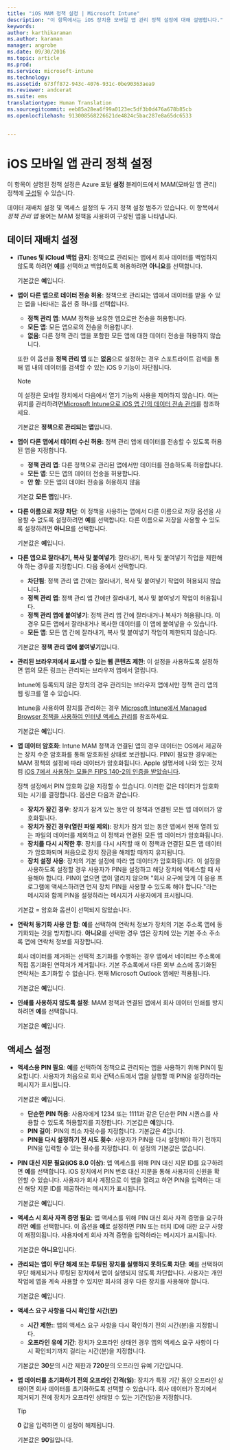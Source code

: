 ```yaml
---
title: "iOS MAM 정책 설정 | Microsoft Intune"
description: "이 항목에서는 iOS 장치용 모바일 앱 관리 정책 설정에 대해 설명합니다."
keywords: 
author: karthikaraman
ms.author: karaman
manager: angrobe
ms.date: 09/30/2016
ms.topic: article
ms.prod: 
ms.service: microsoft-intune
ms.technology: 
ms.assetid: 673ff872-943c-4076-931c-0be90363aea9
ms.reviewer: andcerat
ms.suite: ems
translationtype: Human Translation
ms.sourcegitcommit: eeb85a28ea6f99a0123ec5df3b0d476a678b85cb
ms.openlocfilehash: 913008568226621de4824c5bac287e8a65dc6533


---
```


#  <a name="ios-mobile-app-management-policy-settings"></a>iOS 모바일 앱 관리 정책 설정
이 항목이 설명된 정책 설정은 Azure 포털 **설정** 블레이드에서 MAM(모바일 앱 관리) 정책에 [구성](create-and-deploy-mobile-app-management-policies-with-microsoft-intune.md)될 수 있습니다.

데이터 재배치 설정 및 액세스 설정의 두 가지 정책 설정 범주가 있습니다. 이 항목에서 *정책 관리 앱* 용어는 MAM 정책을 사용하여 구성된 앱을 나타냅니다.

##  <a name="data-relocation-settings"></a>데이터 재배치 설정

- **iTunes 및 iCloud 백업 금지**: 정책으로 관리되는 앱에서 회사 데이터를 백업하지 않도록 하려면 **예**를 선택하고 백업하도록 허용하려면 **아니요**를 선택합니다.

  기본값은 **예**입니다.

- **앱이 다른 앱으로 데이터 전송 허용**: 정책으로 관리되는 앱에서 데이터를 받을 수 있는 앱을 나타내는 옵션 중 하나를 선택합니다.
  - **정책 관리 앱**: MAM 정책을 보유한 앱으로만 전송을 허용합니다.
  - **모든 앱**: 모든 앱으로의 전송을 허용합니다.
  - **없음**: 다른 정책 관리 앱을 포함한 모든 앱에 대한 데이터 전송을 허용하지 않습니다.

  또한 이 옵션을 **정책 관리 앱** 또는 **없음**으로 설정하는 경우 스포트라이트 검색을 통해 앱 내의 데이터를 검색할 수 있는 iOS 9 기능이 차단됩니다.

  >[!NOTE]
  >이 설정은 모바일 장치에서 다음에서 열기 기능의 사용을 제어하지 않습니다. 여는 위치를 관리하려면[Microsoft Intune으로 iOS 앱 간의 데이터 전송 관리](manage-data-transfer-between-ios-apps-with-microsoft-intune.md)를 참조하세요.

  기본값은 **정책으로 관리되는 앱**입니다.

- **앱이 다른 앱에서 데이터 수신 허용**: 정책 관리 앱에 데이터를 전송할 수 있도록 허용된 앱을 지정합니다.
  -  **정책 관리 앱**: 다른 정책으로 관리된 앱에서만 데이터를 전송하도록 허용합니다.
  -  **모든 앱**: 모든 앱의 데이터 전송을 허용합니다.
  -  **안 함**: 모든 앱의 데이터 전송을 허용하지 않음

  기본값 **모든 앱**입니다.

- **다른 이름으로 저장 차단**: 이 정책을 사용하는 앱에서 다른 이름으로 저장 옵션을 사용할 수 없도록 설정하려면 **예**를 선택합니다. 다른 이름으로 저장을 사용할 수 있도록 설정하려면 **아니요**를 선택합니다.

  기본값은 **예**입니다.

- **다른 앱으로 잘라내기, 복사 및 붙여넣기**: 잘라내기, 복사 및 붙여넣기 작업을 제한해야 하는 경우를 지정합니다. 다음 중에서 선택합니다.
  -   **차단됨**: 정책 관리 앱 간에는 잘라내기, 복사 및 붙여넣기 작업이 허용되지 않습니다.
  -   **정책 관리 앱**: 정책 관리 앱 간에만 잘라내기, 복사 및 붙여넣기 작업이 허용됩니다.
  -   **정책 관리 앱에 붙여넣기**: 정책 관리 앱 간에 잘라내거나 복사가 허용됩니다. 이 경우 모든 앱에서 잘라내거나 복사한 데이터를 이 앱에 붙여넣을 수 있습니다.
  - **모든 앱**: 모든 앱 간에 잘라내기, 복사 및 붙여넣기 작업이 제한되지 않습니다.

  기본값은 **정책 관리 앱에 붙여넣기**입니다.

- **관리된 브라우저에서 표시할 수 있는 웹 콘텐츠 제한**: 이 설정을 사용하도록 설정하면 앱의 모든 링크는 관리되는 브라우저 앱에서 열립니다.

  Intune에 등록되지 않은 장치의 경우 관리되는 브라우저 앱에서만 정책 관리 앱의 웹 링크를 열 수 있습니다.

  Intune을 사용하여 장치를 관리하는 경우 [Microsoft Intune에서 Managed Browser 정책을 사용하여 인터넷 액세스 관리](manage-internet-access-using-managed-browser-policies.md)를 참조하세요.

  기본값은 **예**입니다.

- **앱 데이터 암호화**: Intune MAM 정책과 연결된 앱의 경우 데이터는 OS에서 제공하는 장치 수준 암호화를 통해 암호화된 상태로 보관됩니다. PIN이 필요한 경우에는 MAM 정책의 설정에 따라 데이터가 암호화됩니다. Apple 설명서에 나와 있는 것처럼 [iOS 7에서 사용하는 모듈은 FIPS 140-2의 인증을 받았습니다](http://support.apple.com/en-us/HT202739).

  정책 설정에서 PIN 암호화 값을 지정할 수 있습니다. 이러한 값은 데이터가 암호화되는 시기를 결정합니다. 옵션은 다음과 같습니다.
  -   **장치가 잠긴 경우**: 장치가 잠겨 있는 동안 이 정책과 연결된 모든 앱 데이터가 암호화됩니다.
  -   **장치가 잠긴 경우(열린 파일 제외)**: 장치가 잠겨 있는 동안 앱에서 현재 열려 있는 파일의 데이터를 제외하고 이 정책과 연결된 모든 앱 데이터가 암호화됩니다.
  -   **장치를 다시 시작한 후**: 장치를 다시 시작할 때 이 정책과 연결된 모든 앱 데이터가 암호화되며 처음으로 장치 잠금을 해제할 때까지 유지됩니다.
  -   **장치 설정 사용**: 장치의 기본 설정에 따라 앱 데이터가 암호화됩니다.
  이 설정을 사용하도록 설정할 경우 사용자가 PIN을 설정하고 해당 장치에 액세스할 때 사용해야 합니다.  PIN이 없으면 앱이 열리지 않으며 "회사 요구에 맞게 이 응용 프로그램에 액세스하려면 먼저 장치 PIN을 사용할 수 있도록 해야 합니다."라는 메시지와 함께 PIN을 설정하라는 메시지가 사용자에게 표시됩니다.

  기본값 = 암호화 옵션이 선택되지 않았습니다.
- **연락처 동기화 사용 안 함**: **예**를 선택하여 연락처 정보가 장치의 기본 주소록 앱에 동기화되는 것을 방지합니다. **아니요**를 선택한 경우 앱은 장치에 있는 기본 주소 주소록 앱에 연락처 정보를 저장합니다.

  회사 데이터를 제거하는 선택적 초기화를 수행하는 경우 앱에서 네이티브 주소록에 직접 동기화된 연락처가 제거됩니다. 기본 주소록에서 다른 외부 소스에 동기화된 연락처는 초기화할 수 없습니다. 현재 Microsoft Outlook 앱에만 적용됩니다.

  기본값은 **예**입니다.

- **인쇄를 사용하지 않도록 설정**: MAM 정책과 연결된 앱에서 회사 데이터 인쇄를 방지하려면 **예**를 선택합니다.

    기본값은 **예**입니다.

##  <a name="access-settings"></a>액세스 설정

- **액세스용 PIN 필요**: **예**를 선택하여 정책으로 관리되는 앱을 사용하기 위해 PIN이 필요합니다. 사용자가 처음으로 회사 컨텍스트에서 앱을 실행할 때 PIN을 설정하라는 메시지가 표시됩니다.

  기본값은 **예**입니다.
    -  **단순한 PIN 허용**: 사용자에게 1234 또는 1111과 같은 단순한 PIN 시퀀스를 사용할 수 있도록 허용할지를 지정합니다. 기본값은 **예**입니다.
    - **PIN 길이**: PIN의 최소 자릿수를 지정합니다. 기본값은 **4**입니다.
    - **PIN을 다시 설정하기 전 시도 횟수**: 사용자가 PIN을 다시 설정해야 하기 전까지 PIN을 입력할 수 있는 횟수를 지정합니다. 이 설정의 기본값은 없습니다.

- **PIN 대신 지문 필요(iOS 8.0 이상)**: 앱 액세스를 위해 PIN 대신 지문 ID를 요구하려면 **예**를 선택합니다.
iOS 장치에서 PIN 번호 대신 지문을 통해 사용자의 신원을 확인할 수 있습니다. 사용자가 회사 계정으로 이 앱을 열려고 하면 PIN을 입력하는 대신 해당 지문 ID를 제공하라는 메시지가 표시됩니다.

  기본값은 **예**입니다.
- **액세스 시 회사 자격 증명 필요**: 앱 액세스를 위해 PIN 대신 회사 자격 증명을 요구하려면 **예**를 선택합니다. 이 옵션을 **예**로 설정하면 PIN 또는 터치 ID에 대한 요구 사항이 재정의됩니다. 사용자에게 회사 자격 증명을 입력하라는 메시지가 표시됩니다.

  기본값은 **아니요**입니다.
- **관리되는 앱이 무단 해제 또는 루팅된 장치를 실행하지 못하도록 차단**: **예**를 선택하여 무단 해제되거나 루팅된 장치에서 앱이 실행되지 않도록 차단합니다. 사용자는 개인 작업에 앱을 계속 사용할 수 있지만 회사의 경우 다른 장치를 사용해야 합니다.

  기본값은 **예**입니다.
- **액세스 요구 사항을 다시 확인할 시간(분)**
  -   **시간 제한:**: 앱의 액세스 요구 사항을 다시 확인하기 전의 시간(분)을 지정합니다.
  -   **오프라인 유예 기간**: 장치가 오프라인 상태인 경우 앱의 액세스 요구 사항이 다시 확인되기까지 걸리는 시간(분)을 지정합니다.

  기본값은 **30**분의 시간 제한과 **720**분의 오프라인 유예 기간입니다.
- **앱 데이터를 초기화하기 전의 오프라인 간격(일)**: 장치가 특정 기간 동안 오프라인 상태이면 회사 데이터를 초기화하도록 선택할 수 있습니다. 회사 데이터가 장치에서 제거되기 전에 장치가 오프라인 상태일 수 있는 기간(일)을 지정합니다.

  >[!TIP]
  >**0** 값을 입력하면 이 설정이 해제됩니다.

  기본값은 **90**일입니다.



<!--HONumber=Oct16_HO5-->


